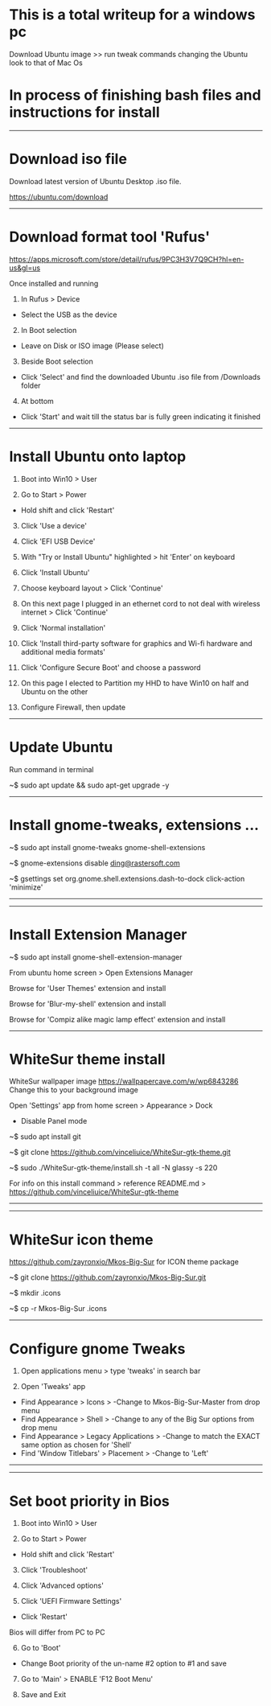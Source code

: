 
# This is a total writeup for a windows pc
Download Ubuntu image >> run tweak commands changing the Ubuntu look to that of Mac Os


# ****In process of finishing bash files and instructions for install****
_____________________________________________________________________

# Download iso file


Download latest version of Ubuntu Desktop .iso file.

https://ubuntu.com/download


_______________________________________________________________________

# Download format tool 'Rufus' 



https://apps.microsoft.com/store/detail/rufus/9PC3H3V7Q9CH?hl=en-us&gl=us

Once installed and running

1.  In Rufus > Device   
 -   Select the USB as the device

2.  In Boot selection 
-   Leave on Disk or ISO image (Please select)

3.  Beside Boot selection 
-   Click 'Select' and find the downloaded Ubuntu .iso file from /Downloads folder

4.  At bottom
-   Click 'Start' and wait till the status bar is fully green indicating it finished


________________________________________________________________________

# Install Ubuntu onto laptop


1.  Boot into Win10 > User

2.  Go to Start > Power 
-   Hold shift and click 'Restart'

3.  Click 'Use a device'

4.  Click 'EFI USB Device'

5.  With "Try or Install Ubuntu" highlighted > hit 'Enter' on keyboard

6.  Click 'Install Ubuntu'

7.  Choose keyboard layout > Click 'Continue'

8.  On this next page I plugged in an ethernet cord to not deal with wireless internet > Click 'Continue'

9.  Click 'Normal installation'

10.  Click 'Install third-party software for graphics and Wi-fi hardware and additional media formats'

11.  Click 'Configure Secure Boot' and choose a password

12.  On this page I elected to Partition my HHD to have Win10 on half and Ubuntu on the 
other

13. Configure Firewall, then update

________________________________________________________________________

# Update Ubuntu


Run command in terminal

~$ sudo apt update && sudo apt-get upgrade -y


________________________________________________________________________

# Install gnome-tweaks, extensions ...


~$ sudo apt install gnome-tweaks gnome-shell-extensions

~$ gnome-extensions disable ding@rastersoft.com

~$ gsettings set org.gnome.shell.extensions.dash-to-dock click-action 'minimize'
_______


______

# Install Extension Manager

~$ sudo apt install gnome-shell-extension-manager

From ubuntu home screen > Open Extensions Manager

Browse for 'User Themes' extension and install

Browse for 'Blur-my-shell' extension and install

Browse for 'Compiz alike magic lamp effect' extension and install


________________________________________________________________________

# WhiteSur theme install


WhiteSur wallpaper image
https://wallpapercave.com/w/wp6843286
Change this to your background image

Open 'Settings' app from home screen > Appearance > Dock
- Disable Panel mode 

~$ sudo apt install git

~$ git clone https://github.com/vinceliuice/WhiteSur-gtk-theme.git

~$ sudo ./WhiteSur-gtk-theme/install.sh -t all -N glassy -s 220

For info on this install command > reference README.md > https://github.com/vinceliuice/WhiteSur-gtk-theme

-----------------


________________________________________________________________________

# WhiteSur icon theme

https://github.com/zayronxio/Mkos-Big-Sur for ICON theme package

~$ git clone https://github.com/zayronxio/Mkos-Big-Sur.git

~$ mkdir .icons

~$ cp -r Mkos-Big-Sur .icons


________________________________________________________________________

# Configure gnome Tweaks


1. Open applications menu > type 'tweaks' in search bar

2. Open 'Tweaks' app
- Find Appearance > Icons > 
  -Change to Mkos-Big-Sur-Master from drop menu
- Find Appearance > Shell > 
  -Change to any of the Big Sur options from drop menu
- Find Appearance > Legacy Applications >
  -Change to match the EXACT same option as chosen for 'Shell'
- Find 'Window Titlebars' > Placement >
  -Change to 'Left'


________________________________________________________________________


________________________________________________________________________

# Set boot priority in Bios


1.  Boot into Win10 > User

2.  Go to Start > Power 
-   Hold shift and click 'Restart'

3.  Click 'Troubleshoot'

4.  Click 'Advanced options'

5.  Click 'UEFI Firmware Settings'
-   Click 'Restart'

Bios will differ from PC to PC

6.  Go to 'Boot'
-   Change Boot priority of the un-name #2 option to #1 and save

7.  Go to 'Main' > ENABLE 'F12 Boot Menu'

8.  Save and Exit
